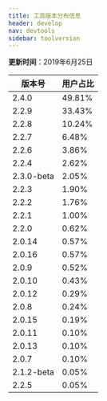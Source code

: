 ```yaml
---
title: 工具版本分布信息
header: develop
nav: devtools
sidebar: toolversion
---
```


**更新时间**：2019年6月25日

|版本号|用户占比|
|---|---|
|2.4.0 | 49.81%|
|2.2.9 | 33.43%|
|2.2.8 | 10.24%|
|2.2.7 | 6.48%|
|2.2.6 | 3.86%|
|2.2.4 | 2.62%|
|2.3.0-beta | 2.05%|
|2.2.3 | 1.90%|
|2.2.2 | 1.76%|
|2.2.1 | 1.00%|
|2.2.0 | 0.62%|
|2.0.14 | 0.57%|
|2.0.16 | 0.57%|
|2.0.9 | 0.52%|
|2.0.10 | 0.43%|
|2.0.12 | 0.29%|
|2.0.8 | 0.24%|
|2.0.15 | 0.19%|
|2.0.11 | 0.10%|
|2.0.13 | 0.10%|
|2.0.7 | 0.10%|
|2.1.2-beta | 0.05%|
|2.2.5 | 0.05%|

  